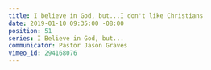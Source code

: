 ```yaml
---
title: I believe in God, but...I don't like Christians
date: 2019-01-10 09:35:00 -08:00
position: 51
series: I Believe in God, but...
communicator: Pastor Jason Graves
vimeo_id: 294168076
---
```


